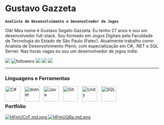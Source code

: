 # Gustavo Gazzeta

**`Analista de Desenvolvimento e Desenvolvedor de Jogos`**

Olá! Meu nome é Gustavo Segato Gazzeta. Eu tenho 27 anos e sou um desenvolvedor full-stack.
Sou formado em Jogos Digitais pela Faculdade de Tecnologia do Estado de São Paulo (Fatec).
Atualmente trabalho como Analista de Desenvolvimento Pleno, com especialização em C#, .NET e SQL Server.
Nas horas vagas eu sou um desenvolvedor de jogos indie.
<div>
  <a href="https://www.linkedin.com/in/gustavo-gazzeta-351000120/" target="_blank" rel="noopener noreferrer"><img src="https://img.shields.io/badge/linkedin-%230077B5.svg?style=for-the-badge&logo=linkedin&logoColor=white" target="_blank"></a>
  <img alt="followers" title="Siga-me no GitHub" src="https://custom-icon-badges.demolab.com/github/followers/ggazzeta?color=236ad3&labelColor=1155ba&style=for-the-badge&logo=person-add&label=Follow&logoColor=white"/></a>
  <a href="https://www.instagram.com/gugazzeta/" target="_blank" rel="noopener noreferrer"><img src="https://img.shields.io/badge/Instagram-%23E4405F.svg?style=for-the-badge&logo=Instagram&logoColor=white"></a>
  <a href="mailto:ggazzeta@gmail.com" target="_blank" rel="noopener noreferrer"><img src="https://img.shields.io/badge/Gmail-D14836?style=for-the-badge&logo=gmail&logoColor=white"></a>
  <a href="https://ggazzeta.itch.io/" target="_blank" rel="noopener noreferrer"><img src="https://img.shields.io/badge/Itch-%23FF0B34.svg?style=for-the-badge&logo=Itch.io&logoColor=white"></a>

</div>
    
---

### Linguagens e Ferramentas

<img align="left" alt="C#" width="50px" style="padding-right:10px;" src="https://cdn.jsdelivr.net/gh/devicons/devicon/icons/csharp/csharp-original.svg"/>
<img align="left" alt="dotnet" width="50px" style="padding-right:10px;" src="https://cdn.jsdelivr.net/gh/devicons/devicon/icons/dotnetcore/dotnetcore-original.svg" />
<img align="left" alt="Java" width="50px" style="padding-right:10px;" src="https://cdn.jsdelivr.net/gh/devicons/devicon/icons/java/java-original-wordmark.svg"/>
<img align="left" alt="Git" width="50px" style="padding-right:10px;" src="https://cdn.jsdelivr.net/gh/devicons/devicon/icons/git/git-original.svg" />
<img title="Unity 3D" align="left" alt="Unity" width="50px" style="padding-right:10px;" src="https://img.icons8.com/nolan/512/unity.png" />
<img title="SQL Server" align="left" alt="SQL" width="50px" style="padding-right:10px;" src="https://img.icons8.com/color/512/microsoft-sql-server.png" />
<br />
 

#

### Portfólio
   <a href="https://ggazzeta.itch.io/fingerball-world-cup"><img src="https://iili.io/HFmUCcF.md.png" alt="HFmUCcF.md.png" border="0"/>
   <a href="https://ggazzeta.itch.io/dont-get-cowt"><img src="https://iili.io/HFmUQRa.md.png" alt="HFmUQRa.md.png" border="0"></a>
